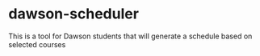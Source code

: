 # dawson-scheduler
This is a tool for Dawson students that will generate a schedule based on selected courses
